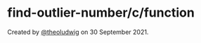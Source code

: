 # find-outlier-number/c/function

Created by [@theoludwig](https://github.com/theoludwig) on 30 September 2021.
